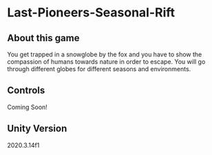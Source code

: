 # Last-Pioneers-Seasonal-Rift
## About this game
You get trapped in a snowglobe by the fox and you have to show the compassion of humans towards nature in order to escape. You will go through different globes for different seasons and environments.

## Controls
Coming Soon!

## Unity Version
2020.3.14f1
